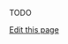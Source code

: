 TODO

<a class="edit-link" href="https://github.com/wcarhart/wcarhart.github.io/blob/master/docs/parsing_arguments.md" target="_blank"><i class="fas fa-edit"></i> Edit this page</a>